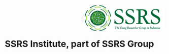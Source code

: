 <img src="https://github.com/ssrs-institute/.github/blob/b5baf5c77cff8e0e88cffee5f89acd3554ab0a69/adm/SSRS%20Group_Coba%201a.png" alt="Data Stat Center" title="Data Stat Center" width="50%" align="right"/>
<br />
<br />
<br />
<br />


# SSRS Institute, part of SSRS Group
